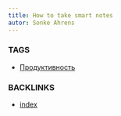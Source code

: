 ```yaml
---
title: How to take smart notes
autor: Sonke Ahrens
---
```


### TAGS
* [Продуктивность](Продуктивность)




### BACKLINKS
* [index](index)
